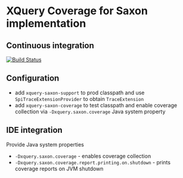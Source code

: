 # XQuery Coverage for Saxon implementation

## Continuous integration
[![Build Status](https://travis-ci.org/lizardev/xquery-saxon.svg?branch=master)](https://travis-ci.org/lizardev/xquery-saxon)

## Configuration
* add `xquery-saxon-support` to prod classpath and use `SpiTraceExtensionProvider` to obtain `TraceExtension`
* add `xquery-saxon-coverage` to test classpath and enable coverage collection via `-Dxquery.saxon.coverage` Java system property

## IDE integration
Provide Java system properties
* `-Dxquery.saxon.coverage` - enables coverage collection
* `-Dxquery.saxon.coverage.report.printing.on.shutdown` - prints coverage reports on JVM shutdown

